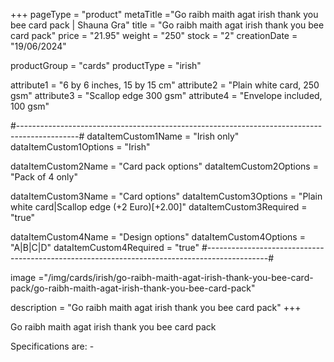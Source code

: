 +++
pageType = "product"
metaTitle ="Go raibh maith agat irish thank you bee card pack | Shauna Gra"
title = "Go raibh maith agat irish thank you bee card pack"
price = "21.95"
weight = "250"
stock = "2"
creationDate = "19/06/2024"

productGroup = "cards"
productType = "irish"

attribute1 = "6 by 6 inches, 15 by 15 cm" 
attribute2 = "Plain white card, 250 gsm"
attribute3 = "Scallop edge 300 gsm"
attribute4 = "Envelope included, 100 gsm"
 
#---------------------------------------------------------------------------------------------#
dataItemCustom1Name = "Irish only"
dataItemCustom1Options = "Irish"

dataItemCustom2Name = "Card pack options"
dataItemCustom2Options = "Pack of 4 only"

dataItemCustom3Name = "Card options"
dataItemCustom3Options = "Plain white card|Scallop edge (+2 Euro)[+2.00]"
dataItemCustom3Required = "true"

dataItemCustom4Name = "Design options"
dataItemCustom4Options = "A|B|C|D"
dataItemCustom4Required = "true"
#---------------------------------------------------------------------------------------------#
 
image ="/img/cards/irish/go-raibh-maith-agat-irish-thank-you-bee-card-pack/go-raibh-maith-agat-irish-thank-you-bee-card-pack"
 
description = "Go raibh maith agat irish thank you bee card pack"
+++

Go raibh maith agat irish thank you bee card pack

Specifications are: -
